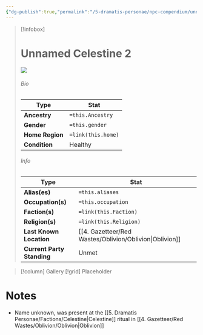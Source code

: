 ```yaml
---
{"dg-publish":true,"permalink":"/5-dramatis-personae/npc-compendium/unnamed-celestine-2/","noteIcon":""}
---
```



> [!infobox]
> # Unnamed Celestine 2
> ![](https://i.imgur.com/0iO2Tqp.jpeg)
> ###### Bio
> Type |  Stat |
> ---|---|
> **Ancestry** | `=this.Ancestry` |
> **Gender** | `=this.gender` |
> **Home Region** | `=link(this.home)` |
> **Condition** | Healthy |
> ###### Info
> Type |  Stat |
> ---|---|
> **Alias(es)** | `=this.aliases` |
> **Occupation(s)** | `=this.occupation` |
> **Faction(s)** | `=link(this.Faction)` |
> **Religion(s)** | `=link(this.Religion)` |
> **Last Known Location** | [[4. Gazetteer/Red Wastes/Oblivion/Oblivion\|Oblivion]] |
> **Current Party Standing** | Unmet |

> [!column] Gallery 
> [!grid] 
> Placeholder

# Notes

- Name unknown, was present at the [[5. Dramatis Personae/Factions/Celestine\|Celestine]] ritual in [[4. Gazetteer/Red Wastes/Oblivion/Oblivion\|Oblivion]]

